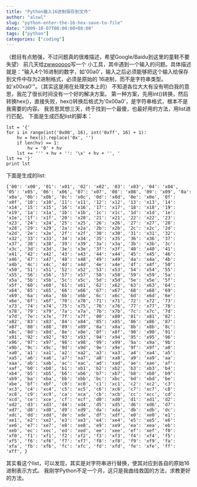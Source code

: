 ```yaml
---
title: "Python输入16进制保存到文件"
author: "alswl"
slug: "python-enter-the-16-hex-save-to-file"
date: "2009-10-07T00:00:00+08:00"
tags: ["python"]
categories: ["coding"]
---
```


（题目有点勉强，不过问题真的很难描述，希望Google/Baidu到这里的童鞋不要失望） 前几天给[zwwooooo](http://zww.me/)写一个
小工具，其中遇到一个输入的问题。具体描述就是："输入4个16进制的数字，如'00a0'，输入之后必须能够把这个输入给保存到文件中存为2进制格式，必须是原始的
16进制，而不是字符串类型。如'x00xa0'"。（其实这是用在处理文本上的） 不知道各位大大有没有明白我的意思，我花了很长时间没有一个好的解决方案。
第一种方案，先用int()转换，然后转换hex()，直接失败，hex()转换后格式为'0x00a0'，是字符串格式，根本不是我需要的内容。
我苦思冥想三天，终于找到一个最傻，也最好用的方法，用list进行匹配。 下面是生成匹配list的脚本：

    
    lst = '{'
    for i in range(int('0x00', 16), int('0xff', 16) + 1):
        hv = hex(i).replace('0x', '')
        if len(hv) == 1:
            hv = '0' + hv
        lst += ''' + hv + '': '\x' + hv + '', '
    lst += '}'
    print lst

下面是生成的list:

    
    {'00': 'x00', '01': 'x01', '02': 'x02', '03': 'x03', '04': 'x04', '05': 'x05', '06': 'x06', '07': 'x07', '08': 'x08', '09': 'x09', '0a': 'x0a', '0b': 'x0b', '0c': 'x0c', '0d': 'x0d', '0e': 'x0e', '0f': 'x0f', '10': 'x10', '11': 'x11', '12': 'x12', '13': 'x13', '14': 'x14', '15': 'x15', '16': 'x16', '17': 'x17', '18': 'x18', '19': 'x19', '1a': 'x1a', '1b': 'x1b', '1c': 'x1c', '1d': 'x1d', '1e': 'x1e', '1f': 'x1f', '20': 'x20', '21': 'x21', '22': 'x22', '23': 'x23', '24': 'x24', '25': 'x25', '26': 'x26', '27': 'x27', '28': 'x28', '29': 'x29', '2a': 'x2a', '2b': 'x2b', '2c': 'x2c', '2d': 'x2d', '2e': 'x2e', '2f': 'x2f', '30': 'x30', '31': 'x31', '32': 'x32', '33': 'x33', '34': 'x34', '35': 'x35', '36': 'x36', '37': 'x37', '38': 'x38', '39': 'x39', '3a': 'x3a', '3b': 'x3b', '3c': 'x3c', '3d': 'x3d', '3e': 'x3e', '3f': 'x3f', '40': 'x40', '41': 'x41', '42': 'x42', '43': 'x43', '44': 'x44', '45': 'x45', '46': 'x46', '47': 'x47', '48': 'x48', '49': 'x49', '4a': 'x4a', '4b': 'x4b', '4c': 'x4c', '4d': 'x4d', '4e': 'x4e', '4f': 'x4f', '50': 'x50', '51': 'x51', '52': 'x52', '53': 'x53', '54': 'x54', '55': 'x55', '56': 'x56', '57': 'x57', '58': 'x58', '59': 'x59', '5a': 'x5a', '5b': 'x5b', '5c': 'x5c', '5d': 'x5d', '5e': 'x5e', '5f': 'x5f', '60': 'x60', '61': 'x61', '62': 'x62', '63': 'x63', '64': 'x64', '65': 'x65', '66': 'x66', '67': 'x67', '68': 'x68', '69': 'x69', '6a': 'x6a', '6b': 'x6b', '6c': 'x6c', '6d': 'x6d', '6e': 'x6e', '6f': 'x6f', '70': 'x70', '71': 'x71', '72': 'x72', '73': 'x73', '74': 'x74', '75': 'x75', '76': 'x76', '77': 'x77', '78': 'x78', '79': 'x79', '7a': 'x7a', '7b': 'x7b', '7c': 'x7c', '7d': 'x7d', '7e': 'x7e', '7f': 'x7f', '80': 'x80', '81': 'x81', '82': 'x82', '83': 'x83', '84': 'x84', '85': 'x85', '86': 'x86', '87': 'x87', '88': 'x88', '89': 'x89', '8a': 'x8a', '8b': 'x8b', '8c': 'x8c', '8d': 'x8d', '8e': 'x8e', '8f': 'x8f', '90': 'x90', '91': 'x91', '92': 'x92', '93': 'x93', '94': 'x94', '95': 'x95', '96': 'x96', '97': 'x97', '98': 'x98', '99': 'x99', '9a': 'x9a', '9b': 'x9b', '9c': 'x9c', '9d': 'x9d', '9e': 'x9e', '9f': 'x9f', 'a0': 'xa0', 'a1': 'xa1', 'a2': 'xa2', 'a3': 'xa3', 'a4': 'xa4', 'a5': 'xa5', 'a6': 'xa6', 'a7': 'xa7', 'a8': 'xa8', 'a9': 'xa9', 'aa': 'xaa', 'ab': 'xab', 'ac': 'xac', 'ad': 'xad', 'ae': 'xae', 'af': 'xaf', 'b0': 'xb0', 'b1': 'xb1', 'b2': 'xb2', 'b3': 'xb3', 'b4': 'xb4', 'b5': 'xb5', 'b6': 'xb6', 'b7': 'xb7', 'b8': 'xb8', 'b9': 'xb9', 'ba': 'xba', 'bb': 'xbb', 'bc': 'xbc', 'bd': 'xbd', 'be': 'xbe', 'bf': 'xbf', 'c0': 'xc0', 'c1': 'xc1', 'c2': 'xc2', 'c3': 'xc3', 'c4': 'xc4', 'c5': 'xc5', 'c6': 'xc6', 'c7': 'xc7', 'c8': 'xc8', 'c9': 'xc9', 'ca': 'xca', 'cb': 'xcb', 'cc': 'xcc', 'cd': 'xcd', 'ce': 'xce', 'cf': 'xcf', 'd0': 'xd0', 'd1': 'xd1', 'd2': 'xd2', 'd3': 'xd3', 'd4': 'xd4', 'd5': 'xd5', 'd6': 'xd6', 'd7': 'xd7', 'd8': 'xd8', 'd9': 'xd9', 'da': 'xda', 'db': 'xdb', 'dc': 'xdc', 'dd': 'xdd', 'de': 'xde', 'df': 'xdf', 'e0': 'xe0', 'e1': 'xe1', 'e2': 'xe2', 'e3': 'xe3', 'e4': 'xe4', 'e5': 'xe5', 'e6': 'xe6', 'e7': 'xe7', 'e8': 'xe8', 'e9': 'xe9', 'ea': 'xea', 'eb': 'xeb', 'ec': 'xec', 'ed': 'xed', 'ee': 'xee', 'ef': 'xef', 'f0': 'xf0', 'f1': 'xf1', 'f2': 'xf2', 'f3': 'xf3', 'f4': 'xf4', 'f5': 'xf5', 'f6': 'xf6', 'f7': 'xf7', 'f8': 'xf8', 'f9': 'xf9', 'fa': 'xfa', 'fb': 'xfb', 'fc': 'xfc', 'fd': 'xfd', 'fe': 'xfe', 'ff': 'xff', }

其实看这个list，可以发现，其实是对字符串进行替换，使其对应到各自的原始16进制表示方式。
我刚学Python不足一个月，这只是我曲线救国的方法，求教更好的方法。

